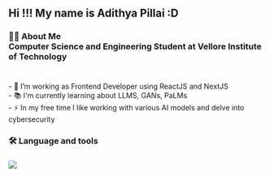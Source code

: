 <h2 align="left">Hi !!! My name is Adithya Pillai :D </h2>

###

<h3 align="left">👩‍💻  About Me <br> Computer Science and Engineering Student at Vellore Institute of Technology </h3>

###

<p align="left"><br>- 🔭 I’m working as Frontend Developer using ReactJS and NextJS <br>- 📚 I'm currently learning about LLMS, GANs, PaLMs <br>- ⚡ In my free time I like working with various AI models and delve into cybersecurity</p>

###

<h3 align="left">🛠 Language and tools</h3>

###

<div align="left">
  <img src="https://img.shields.io/badge/Keras-FF0000?style=for-the-badge&logo=keras&logoColor=white" />
</div>

###

